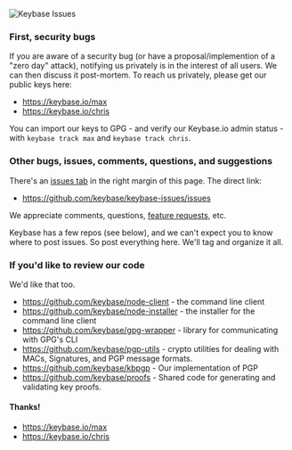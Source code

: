 ![Keybase Issues](img/robot.jpg "Keybase Issues")

### First, security bugs

If you are aware of a security bug (or have a proposal/implemention of a "zero day" attack), notifying us privately is in the interest of all users. We can then discuss it post-mortem. To reach us privately, please get our public keys here:

  - https://keybase.io/max
  - https://keybase.io/chris
  
You can import our keys to GPG - and verify our Keybase.io admin status - with `keybase track max` and `keybase track chris`.

### Other bugs, issues, comments, questions, and suggestions

There's an [issues tab](https://github.com/keybase/keybase-issues/issues) in the right margin of this page. The direct link:

  - https://github.com/keybase/keybase-issues/issues

We appreciate comments, questions, [feature requests](https://github.com/keybase/keybase-issues/issues/518), etc.

Keybase has a few repos (see below), and we can't expect you to know where to post issues. So post everything here. We'll tag and organize it all.

### If you'd like to review our code

We'd like that too.

  * https://github.com/keybase/node-client - the command line client
  * https://github.com/keybase/node-installer - the installer for the command line client
  * https://github.com/keybase/gpg-wrapper - library for communicating with GPG's CLI
  * https://github.com/keybase/pgp-utils - crypto utilities for dealing with MACs, Signatures, and PGP message formats.
  * https://github.com/keybase/kbpgp - Our implementation of PGP
  * https://github.com/keybase/proofs - Shared code for generating and validating key proofs.

#### Thanks!

  - https://keybase.io/max
  - https://keybase.io/chris
